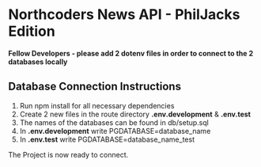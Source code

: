 # Northcoders News API - PhilJacks Edition

**Fellow Developers - please add 2 dotenv files in order to connect to the 2 databases locally**

## Database Connection Instructions
1. Run npm install for all necessary dependencies 
2. Create 2 new files in the route directory **.env.development** & **.env.test**
3. The names of the databases can be found in db/setup.sql
4. In **.env.development** write PGDATABASE=database_name
5. In **.env.test** write PGDATABASE=database_name_test

The Project is now ready to connect.



